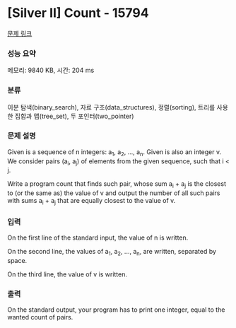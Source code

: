 # [Silver II] Count - 15794 

[문제 링크](https://www.acmicpc.net/problem/15794) 

### 성능 요약

메모리: 9840 KB, 시간: 204 ms

### 분류

이분 탐색(binary_search), 자료 구조(data_structures), 정렬(sorting), 트리를 사용한 집합과 맵(tree_set), 두 포인터(two_pointer)

### 문제 설명

<p>Given is a sequence of n integers: a<sub>1</sub>, a<sub>2</sub>, ..., a<sub>n</sub>. Given is also an integer v. We consider pairs (a<sub>i</sub>, a<sub>j</sub>) of elements from the given sequence, such that i < j. </p>

<p>Write a program count that finds such pair, whose sum a<sub>i</sub> + a<sub>j</sub> is the closest to (or the same as) the value of v and output the number of all such pairs with sums a<sub>i</sub> + a<sub>j</sub> that are equally closest to the value of v.</p>

### 입력 

 <p>On the first line of the standard input, the value of n is written.</p>

<p>On the second line, the values of a<sub>1</sub>, a<sub>2</sub>, ..., a<sub>n</sub>, are written, separated by space.</p>

<p>On the third line, the value of v is written.</p>

### 출력 

 <p>On the standard output, your program has to print one integer, equal to the wanted count of pairs.</p>

